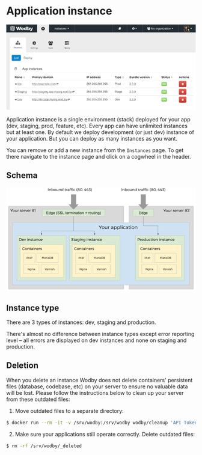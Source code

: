 # Application instance

![](_images/instances.png)

Application instance is a single environment (stack) deployed for your app (dev, staging, prod, feature, etc). Every app can have unlimited instances but at least one. By default we deploy development (or just dev) instance of your application. But you can deploy as many instances as you want. 

You can remove or add a new instance from the `Instances` page. To get there navigate to the instance page and click on a cogwheel in the header.
 
## Schema

![](../infrastructure/_images/schema.png)

## Instance type

There are 3 types of instances: dev, staging and production. 

There's almost no difference between instance types except error reporting level – all errors are displayed on dev instances and none on staging and production. 

## Deletion

When you delete an instance Wodby does not delete containers' persistent files (database, codebase, etc) on your server to ensure no valuable data will be lost. Please follow the instructions below to clean up your server from these outdated files:
 
1. Move outdated files to a separate directory:
```bash
$ docker run --rm -it -v /srv/wodby:/srv/wodby wodby/cleanup 'API Token'
```

2. Make sure your applications still operate correctly. Delete outdated files:
```bash
$ rm -rf /srv/wodby/_deleted
```